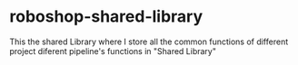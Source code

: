 # roboshop-shared-library

This the shared Library where I store all the common functions of different project diferent pipeline's functions in "Shared Library"